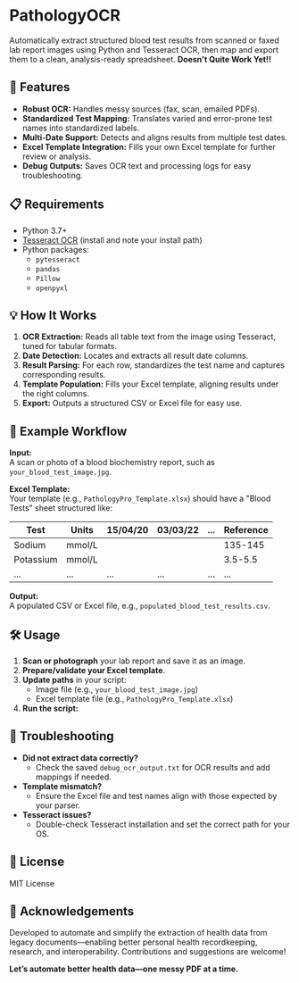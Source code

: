 # PathologyOCR
Automatically extract structured blood test results from scanned or faxed lab report images using Python and Tesseract OCR, then map and export them to a clean, analysis-ready spreadsheet.
**Doesn't Quite Work Yet!!**

## 🚀 Features

- **Robust OCR:** Handles messy sources (fax, scan, emailed PDFs).
- **Standardized Test Mapping:** Translates varied and error-prone test names into standardized labels.
- **Multi-Date Support:** Detects and aligns results from multiple test dates.
- **Excel Template Integration:** Fills your own Excel template for further review or analysis.
- **Debug Outputs:** Saves OCR text and processing logs for easy troubleshooting.

## 📋 Requirements

- Python 3.7+
- [Tesseract OCR](https://github.com/tesseract-ocr/tesseract) (install and note your install path)
- Python packages:
  - `pytesseract`
  - `pandas`
  - `Pillow`
  - `openpyxl`
 
## 💡 How It Works

1. **OCR Extraction:** Reads all table text from the image using Tesseract, tuned for tabular formats.
2. **Date Detection:** Locates and extracts all result date columns.
3. **Result Parsing:** For each row, standardizes the test name and captures corresponding results.
4. **Template Population:** Fills your Excel template, aligning results under the right columns.
5. **Export:** Outputs a structured CSV or Excel file for easy use.

## 📓 Example Workflow

**Input:**  
A scan or photo of a blood biochemistry report, such as `your_blood_test_image.jpg`.

**Excel Template:**  
Your template (e.g., `PathologyPro_Template.xlsx`) should have a "Blood Tests" sheet structured like:

| Test        | Units   | 15/04/20 | 03/03/22 | ... | Reference |
|-------------|---------|----------|----------|-----|-----------|
| Sodium      | mmol/L  |          |          |     | 135-145   |
| Potassium   | mmol/L  |          |          |     | 3.5-5.5   |
| ...         | ...     | ...      | ...      | ... | ...       |

**Output:**  
A populated CSV or Excel file, e.g., `populated_blood_test_results.csv`.

## 🛠 Usage

1. **Scan or photograph** your lab report and save it as an image.
2. **Prepare/validate your Excel template**.
3. **Update paths** in your script:
   - Image file (e.g., `your_blood_test_image.jpg`)
   - Excel template file (e.g., `PathologyPro_Template.xlsx`)
4. **Run the script:**

## 🧩 Troubleshooting

- **Did not extract data correctly?**
  - Check the saved `debug_ocr_output.txt` for OCR results and add mappings if needed.
- **Template mismatch?**
  - Ensure the Excel file and test names align with those expected by your parser.
- **Tesseract issues?**
  - Double-check Tesseract installation and set the correct path for your OS.

## 📜 License

MIT License

## 🙏 Acknowledgements

Developed to automate and simplify the extraction of health data from legacy documents—enabling better personal health recordkeeping, research, and interoperability. Contributions and suggestions are welcome!

**Let’s automate better health data—one messy PDF at a time.**

